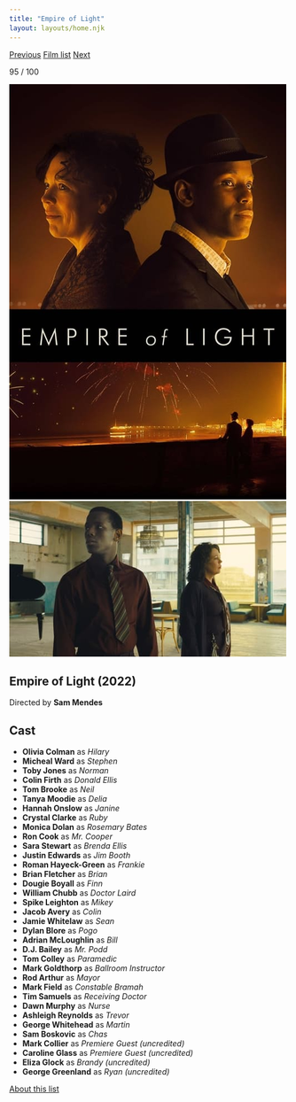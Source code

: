 ```yaml
---
title: "Empire of Light"
layout: layouts/home.njk
---
```


<nav class="films">
  <a class="prev" href="../the-fabelmans">Previous</a>
  <a href="../">Film list</a>
  <a class="next" href="../blue-jean">Next</a>
</nav>

<p>95 / 100</p>

<article class="film">
  <img class="poster" src="../films/posters/empire-of-light.jpg" alt="">
  <img class="backdrop" src="../films/backdrops/empire-of-light.jpg" alt="">

  <h1>Empire of Light (2022)</h1>

  <p class="director">
    Directed by <strong>Sam Mendes</strong>
  </p>


  <h2>
    Cast
  </h2>
  <ul>
    <li><strong>Olivia Colman</strong> as <em>Hilary</em></li>
<li><strong>Micheal Ward</strong> as <em>Stephen</em></li>
<li><strong>Toby Jones</strong> as <em>Norman</em></li>
<li><strong>Colin Firth</strong> as <em>Donald Ellis</em></li>
<li><strong>Tom Brooke</strong> as <em>Neil</em></li>
<li><strong>Tanya Moodie</strong> as <em>Delia</em></li>
<li><strong>Hannah Onslow</strong> as <em>Janine</em></li>
<li><strong>Crystal Clarke</strong> as <em>Ruby</em></li>
<li><strong>Monica Dolan</strong> as <em>Rosemary Bates</em></li>
<li><strong>Ron Cook</strong> as <em>Mr. Cooper</em></li>
<li><strong>Sara Stewart</strong> as <em>Brenda Ellis</em></li>
<li><strong>Justin Edwards</strong> as <em>Jim Booth</em></li>
<li><strong>Roman Hayeck-Green</strong> as <em>Frankie</em></li>
<li><strong>Brian Fletcher</strong> as <em>Brian</em></li>
<li><strong>Dougie Boyall</strong> as <em>Finn</em></li>
<li><strong>William Chubb</strong> as <em>Doctor Laird</em></li>
<li><strong>Spike Leighton</strong> as <em>Mikey</em></li>
<li><strong>Jacob Avery</strong> as <em>Colin</em></li>
<li><strong>Jamie Whitelaw</strong> as <em>Sean</em></li>
<li><strong>Dylan Blore</strong> as <em>Pogo</em></li>
<li><strong>Adrian McLoughlin</strong> as <em>Bill</em></li>
<li><strong>D.J. Bailey</strong> as <em>Mr. Podd</em></li>
<li><strong>Tom Colley</strong> as <em>Paramedic</em></li>
<li><strong>Mark Goldthorp</strong> as <em>Ballroom Instructor</em></li>
<li><strong>Rod Arthur</strong> as <em>Mayor</em></li>
<li><strong>Mark Field</strong> as <em>Constable Bramah</em></li>
<li><strong>Tim Samuels</strong> as <em>Receiving Doctor</em></li>
<li><strong>Dawn Murphy</strong> as <em>Nurse</em></li>
<li><strong>Ashleigh Reynolds</strong> as <em>Trevor</em></li>
<li><strong>George Whitehead</strong> as <em>Martin</em></li>
<li><strong>Sam Boskovic</strong> as <em>Chas</em></li>
<li><strong>Mark Collier</strong> as <em>Premiere Guest (uncredited)</em></li>
<li><strong>Caroline Glass</strong> as <em>Premiere Guest (uncredited)</em></li>
<li><strong>Eliza Glock</strong> as <em>Brandy (uncredited)</em></li>
<li><strong>George Greenland</strong> as <em>Ryan (uncredited)</em></li>
  </ul>
</article>
<footer>
  <a href="../about">About this list</a>
</footer>
